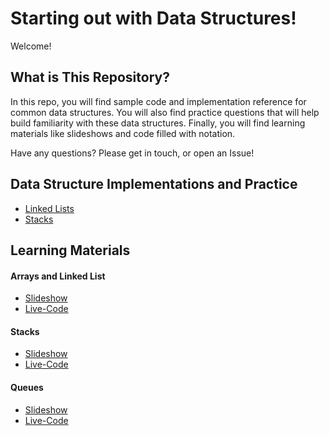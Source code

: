 # Starting out with Data Structures!

Welcome!

## What is This Repository?

In this repo, you will find sample code and implementation reference for common data structures. You will also find practice questions that will help build familiarity with these data structures. Finally, you will find learning materials like slideshows and code filled with notation. 

Have any questions? Please get in touch, or open an Issue!

## Data Structure Implementations and Practice

- [Linked Lists](./linked-lists/README.md)
- [Stacks](./stacks/README.md)

## Learning Materials

#### Arrays and Linked List

- [Slideshow](https://docs.google.com/presentation/d/1wgQ9O8ys5c9Uyn90wkKMKuWeOyIXCpywBJ8GIHlGTrE/edit?usp=sharing)
- [Live-Code](./linked-lists/live-code.md)

#### Stacks

- [Slideshow](https://docs.google.com/presentation/d/1P03Auya0vuSCbH8BimoCUzRaPi7daJsS9NkQ_ql2U8k/edit?usp=sharing)
- [Live-Code](./stacks/live-code.md)

#### Queues

- [Slideshow](https://docs.google.com/presentation/d/17guT8A_HGJmia1afoZ1Hvn9s6fVl1Pn1Z_CXKeYY8sY/edit?usp=sharing)
- [Live-Code](./queues/live-code.md)
